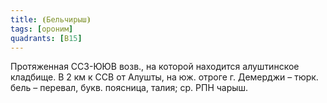 ```yaml
---
title: ⦗Бельчирыш⦘
tags: [ороним]
quadrants: [В15]
---
```


Протяженная ССЗ-ЮЮВ возв., на которой находится алуштинское кладбище. В 2 км к
ССВ от Алушты, на юж. отроге г. Демерджи – тюрк. бель – перевал, букв. поясница,
талия; ср. РПН чарыш.
